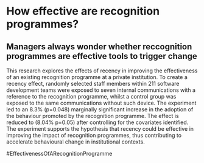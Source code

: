 # How effective are recognition programmes? #

## Managers always wonder whether reccognition programmes are effective tools to trigger change ##


This research explores the effects of recency in improving the effectiveness of an existing recognition programme at a private institution. To create a recency effect, randomly selected staff members within 211 software development teams were exposed to seven internal communications with a reference to the recognition programme, whilst a control group was exposed to the same communications without such device. The experiment led to an 8.3% (p=0.048) marginally significant increase in the adoption of the behaviour promoted by the recognition programme. The effect is reduced to (8.04% p=0.05) after controlling for the covariates identified. The experiment supports the hypothesis that recency could be effective in improving the impact of recognition programmes, thus contributing to accelerate behavioural change in institutional contexts.  

#EffectivenessOfARecognitionProgramme
